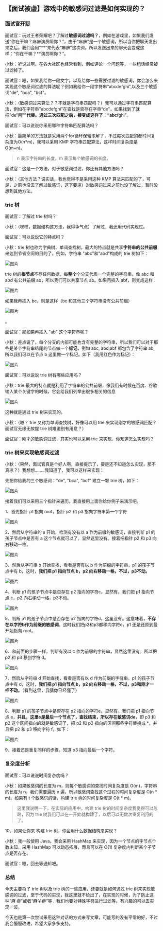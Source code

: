 ## 【面试被虐】游戏中的敏感词过滤是如何实现的？

### 面试官开怼

面试官：玩过王者荣耀吧？了解过**敏感词过滤吗？**，例如在游戏里，如果我们发送“你在干嘛？麻痹演员啊你？”，由于“麻痹”是一个敏感词，所以当你把聊天发出来之后，我们会用“**”来代表“麻痹”这次词，所以发送出来的聊天会变成这样：“你在干嘛？**演员啊你？”。

小秋：听说过啊，在各大社区也经常看到，例如评论一个问题等，一些粗话经常被过滤掉了。

面试官：嗯，如果我给你一段文字，以及给你一些需要过滤的敏感词，你会怎么来实现这个敏感词过滤的算法呢？例如我给你一段字符串“abcdefghi",以及三个敏感词"de", "bca", "bcf"。

小秋：（敏感词过来算法？？不就是字符串匹配吗？）我可以通过字符串匹配算法，例如在字符串”abcdefghi"在查找是否存在字串“de"，如果找到了就把”de“用"**"代替。通过三次匹配之后，接变成这样了：“abc**fghi"。

面试官：可以说说你采用哪种字符串匹配算法吗？

小秋：最简单的方法就是采用两个for循环保留求解了，不过每次匹配的都时间复杂度为O(n*m)，我可以采用 KMP 字符串匹配算法，这样时间复杂度是 O(m+n)。

> n 表示字符串的长度，m 表示每个敏感词的长度。

面试官：这是一个方法，对于敏感词过滤，你还有其他方法吗？

小秋：（其他方法？说实话，我也觉得不是采用这种 KMP 算法来匹配的了，可是，之前也没去了解过敏感词，这下要凉）对敏感词过来之前也没了解过，暂时没想到其他方法。

### trie 树

面试官：了解过 trie 树吗？

小秋：（嘿嘿，数据结构这方法，我得争气点）了解过，我还用代码实现过。

面试官：可以说说它的特点吗？

小秋：trie 树也称为字典树、单词查找树，最大的特点就是共享**字符串的公共前缀**来达到节省空间的目的了。例如，字符串 "abc"和"abd"构成的 trie 树如下：

![图片](https://mmbiz.qpic.cn/mmbiz_png/b95QHPkcOMACAmPI5uJRDiaia2tc7t027lffcJ72RwSZzf9UxWSPuqWByjiaHHSIQFU2ZNCkAnAKoOib8TSWjW8ZwA/640?wx_fmt=png&tp=webp&wxfrom=5&wx_lazy=1&wx_co=1)

trie 树的**根节点**不存任何数据，每**整个**个分支代表一个完整的字符串。像 abc 和 abd 有公共前缀 ab，所以我们可以共享节点 ab。如果再插入 abf，则变成这样：

![图片]()

如果我再插入 bc，则是这样（bc 和其他三个字符串没有公共前缀）

![图片](https://mmbiz.qpic.cn/mmbiz_png/b95QHPkcOMACAmPI5uJRDiaia2tc7t027lKGH1dZtvW65I6QHBqZIV8ib1wyibSkO1dnY2UXRUYmvKKGh4JiaGv4GIg/640?wx_fmt=png&tp=webp&wxfrom=5&wx_lazy=1&wx_co=1)

。



面试官：那如果再插入 "ab" 这个字符串呢？

小秋：差点说了，每个分支的内部可能也含有完整的字符串，所以我们可以对于那些是某个字符串结尾的节点做一个**标记**，例如 abc, abd,abf 都包含了字符串 ab,所以我们可以在节点 b 这里做一个标记。如下（我用红色作为标记）：

![图片](https://mmbiz.qpic.cn/mmbiz_png/b95QHPkcOMACAmPI5uJRDiaia2tc7t027l5DibMN3fLbNnOUZhT9ucKqhxDIG7Ww6jpb4sZmWNJxec7XiaLWxFTzDg/640?wx_fmt=png&tp=webp&wxfrom=5&wx_lazy=1&wx_co=1)

面试官：可以说说 trie 树有哪些应用吗？

小秋：trie 最大的特点就是利用了字符串的公共前缀，像我们有时候在百度、谷歌输入某个关键字的时候，它会给我们列举出很多相关的信息

![图片](https://mmbiz.qpic.cn/mmbiz_png/b95QHPkcOMACAmPI5uJRDiaia2tc7t027lTcMHMcsdSHyZUGNY6HXBzBib95MiazO76fsq1geS3CccUyeZx3HWt7Dw/640?wx_fmt=png&tp=webp&wxfrom=5&wx_lazy=1&wx_co=1)

这种就是通过 trie 树来实现的。

小秋：（嗯？ trie 又称为单词查找树，好像可以用 trie 来实现刚才的敏感词匹配？面试官无缘无故提 trie 树难道别有用意？）

面试官：刚才的敏感词过滤，其实也可以采用 trie 来实现，你知道怎么实现吗？

### trie 树来实现敏感词过滤

小秋：（果然，面试官真是个好人啊，直接提示了，要是还不知道怎么实现，那不真凉？）我想想……..我知道了，我可以这样来实现：

先把你给我的三个敏感词："de", "bca", "bcf" 建立一颗 trie 树，如下：

![图片](https://mmbiz.qpic.cn/mmbiz_png/b95QHPkcOMACAmPI5uJRDiaia2tc7t027l7SvJibyl5wONF8oPM2Ua4xKlgEpPDFYZicicqibOskxvnribWILm3TuFZkA/640?wx_fmt=png&tp=webp&wxfrom=5&wx_lazy=1&wx_co=1)

接着我们可以采用三个指针来遍历，我直接用上面你给你例子来演示吧。

1、首先指针 p1 指向 root，指针 p2 和 p3 指向字符串第一个字符

![图片](https://mmbiz.qpic.cn/mmbiz_png/b95QHPkcOMACAmPI5uJRDiaia2tc7t027lDl8BH9p53bggbEDaZmxU5fGjTurE6VamdybAWHMqNqsxnib3ZfRMcZw/640?wx_fmt=png&tp=webp&wxfrom=5&wx_lazy=1&wx_co=1)

2、然后从字符串的 a 开始，检测有没有以 a 作为前缀的敏感词，直接判断 p1 的孩子节点中是否有 a 这个节点就可以了，显然这里没有。接着把指针 p2 和 p3 向右移动一格。

![图片](https://mmbiz.qpic.cn/mmbiz_png/b95QHPkcOMACAmPI5uJRDiaia2tc7t027l9s7FxaxdiaSreteIAa3ITSqu3691kXWMPC7FKZyWTAI7ibOXyj2WvOicw/640?wx_fmt=png&tp=webp&wxfrom=5&wx_lazy=1&wx_co=1)

3、然后从字符串 b 开始查找，看看是否有以 b 作为前缀的字符串，p1 的孩子节点中有 b，这时，**我们把 p1 指向节点 b，p2 向右移动一格，不过，p3不动。**

![图片](https://mmbiz.qpic.cn/mmbiz_png/b95QHPkcOMACAmPI5uJRDiaia2tc7t027lECEqictiaiaEK7g1AyBT44iaP6wTb7JcArqNu8mhOy1U4GqulcUJ8zaMVw/640?wx_fmt=png&tp=webp&wxfrom=5&wx_lazy=1&wx_co=1)

4、判断 p1 的孩子节点中是否存在 p2 指向的字符c，显然有。我们把 p1 指向节点 c，p2 向右移动一格，p3不动。

![图片](https://mmbiz.qpic.cn/mmbiz_png/b95QHPkcOMACAmPI5uJRDiaia2tc7t027liaPbDjQlcyJ3IDs1QMjoRvNBmkxl1BC5traDHIHwsGeBZkeX22KMBwA/640?wx_fmt=png&tp=webp&wxfrom=5&wx_lazy=1&wx_co=1)

5、判断 p1 的孩子节点中是否存在 p2 指向的字符d，这里没有。这意味着，**不存在以字符b作为前缀的敏感词**。这时我们把p2和p3都移向字符c，p1 还是还原到最开始指向 root。

![图片](https://mmbiz.qpic.cn/mmbiz_png/b95QHPkcOMACAmPI5uJRDiaia2tc7t027ldHazFSFXC1h1VGwTjlqkAJb40EL2NVNCDGbko01F3Lv9c5uxkXBXfg/640?wx_fmt=png&tp=webp&wxfrom=5&wx_lazy=1&wx_co=1)

6、和前面的步骤一样，判断有没以 c 作为前缀的字符串，显然这里没有，所以把 p2 和 p3 移到字符 d。

![图片](https://mmbiz.qpic.cn/mmbiz_png/b95QHPkcOMACAmPI5uJRDiaia2tc7t027lNfHacf2TMLSg2BmvqYlb9klTg1TOhd2iacOjv9TB7OMm0eRhUFvEt9g/640?wx_fmt=png&tp=webp&wxfrom=5&wx_lazy=1&wx_co=1)

7、然后从字符串 d 开始查找，看看是否有以 d 作为前缀的字符串，p1 的孩子节点中有 d，这时，**我们把 p1 指向节点 b，p2 向右移动一格，不过，p3和刚才一样不动。**（看到这里，我猜你已经懂了）

![图片](https://mmbiz.qpic.cn/mmbiz_png/b95QHPkcOMACAmPI5uJRDiaia2tc7t027l2D8TFoo007qFT8ZiagibsLvFcIs8888shb0q4ApuhAibfSSytpQiayrq5Q/640?wx_fmt=png&tp=webp&wxfrom=5&wx_lazy=1&wx_co=1)

8、判断 p1 的孩子节点中是否存在 p2 指向的字符e，显然有。我们把 p1 指向节点 e，**并且，这里e是最后一个节点了，查找结束，所以存在敏感词de**，即 p3 和 p2 这个区间指向的就是敏感词了，把 p2 和 p3 指向的区间那些字符替换成 *。并且把 p2 和 p3 移向字符 f。如下：

![图片](https://mmbiz.qpic.cn/mmbiz_png/b95QHPkcOMACAmPI5uJRDiaia2tc7t027lqNuh2DLKx9LecEZaS1aRfYDbIWZficQGpoibrqMbe6br8UohHsoMTCcA/640?wx_fmt=png&tp=webp&wxfrom=5&wx_lazy=1&wx_co=1)

9、接着还是重复同样的步骤，知道 p3 指向最后一个字符。

### 复杂度分析

面试官：可以说说时间复杂度吗？

小秋：如果敏感词的长度为 m，则每个敏感词的查找时间复杂度是 O(m)，字符串的长度为 n，我们需要遍历 n 遍，所以敏感词查找这个过程的时间复杂度是 O(n * m)。如果有 t 个敏感词的话，构建 trie 树的时间复杂度是 O(t * m)。

> 这里我说明一下，在实际的应用中，构建 trie 树的时间复杂度我觉得可以忽略，因为 trie 树我们可以在一开始就构建了，以后可以无数次重复利用的了。

10、如果让你来 构建 trie 树，你会用什么数据结构来实现？

小秋：我一般使用 Java，我会采用 HashMap 来实现，因为一个节点的字节点个数未知，采用 HashMap 可以动态拓展，而且可以在 O(1) 复杂度内判断某个子节点是否存在。

面试官：嗯，回去等通知吧。

### 总结

今天主要将了 trie 树以及 trie 树的一些应用，还要就是如何通过 trie 树来实现敏感词的过滤，至于代码的实现，我这里就不给出了，在实现的时候，为了防止这种”麻 痹"或者“麻￥痹”等，我们也要对特殊字符进行过滤等，有兴趣的可以去实现一波。

今天也是第一次尝试采用这种对话的方式来写文章，可能写的没有平常的好，不过我会慢慢改进，希望大家多多支持。